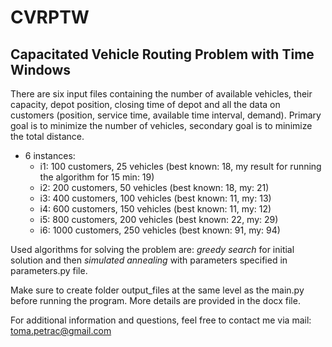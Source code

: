 # CVRPTW #
## Capacitated Vehicle Routing Problem with Time Windows ##

There are six input files containing the number of available vehicles, their capacity, depot position, closing time of depot and all the data on customers (position, service time, available time interval, demand). Primary goal is to minimize the number of vehicles, secondary goal is to minimize the total distance.


* 6 instances:
  * i1: 100 customers, 25 vehicles    (best known: 18, my result for running the algorithm for 15 min: 19)
  * i2: 200 customers, 50 vehicles    (best known: 18, my: 21)
  * i3: 400 customers, 100 vehicles   (best known: 11, my: 13)
  * i4: 600 customers, 150 vehicles   (best known: 11, my: 12)
  * i5: 800 customers, 200 vehicles   (best known: 22, my: 29)
  * i6: 1000 customers, 250 vehicles  (best known: 91, my: 94)

Used algorithms for solving the problem are: *greedy search* for initial solution and then *simulated annealing* with parameters specified in parameters.py file.

Make sure to create folder output_files at the same level as the main.py before running the program.
More details are provided in the docx file.

For additional information and questions, feel free to contact me via mail: toma.petrac@gmail.com
